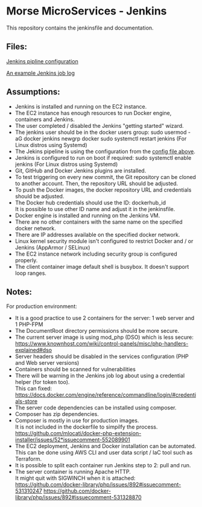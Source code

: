 # Morse MicroServices - Jenkins

This repository contains the jenkinsfile and documentation.


## Files:
[Jenkins pipline configuration](https://gist.github.com/eran101/0534d89dd1fc550c8b49eb3634e8db70)

[An example Jenkins job log](log.txt)

## Assumptions:

* Jenkins is installed and running on the EC2 instance.
* The EC2 instance has enough resources to run Docker engine, containers and Jenkins.
* The user completed / disabled the Jenkins "getting started" wizard.
* The jenkins user should be in the docker users group:
sudo usermod -aG docker jenkins
newgrp docker
sudo systemctl restart jenkins 
(For Linux distros using Systemd)
* The Jekins pipeline is using the configuration from the [config file above](#Files).
* Jenkins is configured to run on boot if required:
sudo systemctl enable jenkins
(For Linux distros using Systemd)
* Git, GitHub and Docker Jenkins plugins are installed.
* To test triggering on every new commit, the Git repository can be cloned to another account.
Then, the repository URL should be adjusted.
* To push the Docker images, the docker repository URL and credentials should be adjusted.
* The Docker hub credentials should use the ID: dockerhub_id	
It is possible to use other ID name and adjust it in the jenkinsfile.
* Docker engine is installed and running on the Jenkins VM.
* There are no other containers with the same name on the specified docker network.
* There are IP addresses available on the specified docker network.
* Linux kernel security module isn't configured to restrict Docker and / or Jenkins (AppArmor / SELinux)
* The EC2 instance network including security group is configured properly.
* The client container image default shell is busybox.
It doesn't support loop ranges.

## Notes:

For production environment:
* It is a good practice to use 2 containers for the server:
1 web server and 1 PHP-FPM
* The DocumentRoot directory permissions should be more secure.
* The current server image is using mod_php (DSO) which is less secure:
https://www.knownhost.com/wiki/control-panels/misc/php-handlers-explained#dso
* Server headers should be disabled in the services configuration (PHP and Web server versions)
* Containers should be scanned for vulnerabilities 
* There will be warning in the Jenkins job log about using a credential helper (for token too). <br/>
This can fixed: <br/>
https://docs.docker.com/engine/reference/commandline/login/#credentials-store
* The server code dependencies can be installed using composer.
* Composer has zip dependencies.
* Composer is mostly in use for production images. <br/>
It is not included in the dockerfile to simpilfy the process. <br/>
https://github.com/mlocati/docker-php-extension-installer/issues/52*issuecomment-552089901 
* The EC2 deployment, Jenkins and Docker installation can be automated. <br/>
This can be done using AWS CLI and user data script / IaC tool such as Terraform.
* It is possible to split each container run Jenkins step to 2: pull and run.
* The server container is running Apache HTTP. <br/>
It might quit with SIGWINCH when it is attached: <br/>
https://github.com/docker-library/php/issues/892#issuecomment-531310247
https://github.com/docker-library/php/issues/892#issuecomment-531328870
